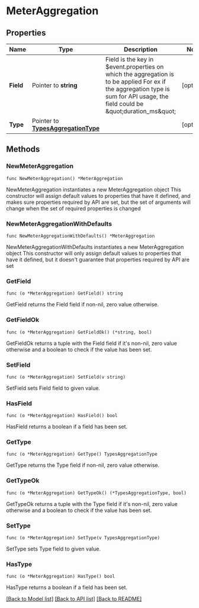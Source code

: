 # MeterAggregation

## Properties

Name | Type | Description | Notes
------------ | ------------- | ------------- | -------------
**Field** | Pointer to **string** | Field is the key in $event.properties on which the aggregation is to be applied For ex if the aggregation type is sum for API usage, the field could be \&quot;duration_ms\&quot; | [optional] 
**Type** | Pointer to [**TypesAggregationType**](TypesAggregationType.md) |  | [optional] 

## Methods

### NewMeterAggregation

`func NewMeterAggregation() *MeterAggregation`

NewMeterAggregation instantiates a new MeterAggregation object
This constructor will assign default values to properties that have it defined,
and makes sure properties required by API are set, but the set of arguments
will change when the set of required properties is changed

### NewMeterAggregationWithDefaults

`func NewMeterAggregationWithDefaults() *MeterAggregation`

NewMeterAggregationWithDefaults instantiates a new MeterAggregation object
This constructor will only assign default values to properties that have it defined,
but it doesn't guarantee that properties required by API are set

### GetField

`func (o *MeterAggregation) GetField() string`

GetField returns the Field field if non-nil, zero value otherwise.

### GetFieldOk

`func (o *MeterAggregation) GetFieldOk() (*string, bool)`

GetFieldOk returns a tuple with the Field field if it's non-nil, zero value otherwise
and a boolean to check if the value has been set.

### SetField

`func (o *MeterAggregation) SetField(v string)`

SetField sets Field field to given value.

### HasField

`func (o *MeterAggregation) HasField() bool`

HasField returns a boolean if a field has been set.

### GetType

`func (o *MeterAggregation) GetType() TypesAggregationType`

GetType returns the Type field if non-nil, zero value otherwise.

### GetTypeOk

`func (o *MeterAggregation) GetTypeOk() (*TypesAggregationType, bool)`

GetTypeOk returns a tuple with the Type field if it's non-nil, zero value otherwise
and a boolean to check if the value has been set.

### SetType

`func (o *MeterAggregation) SetType(v TypesAggregationType)`

SetType sets Type field to given value.

### HasType

`func (o *MeterAggregation) HasType() bool`

HasType returns a boolean if a field has been set.


[[Back to Model list]](../README.md#documentation-for-models) [[Back to API list]](../README.md#documentation-for-api-endpoints) [[Back to README]](../README.md)


